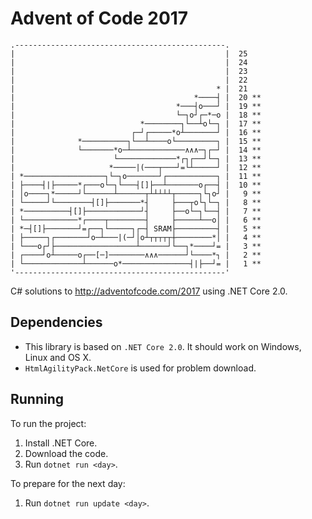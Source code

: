 
# Advent of Code 2017
```
.-----------------------------------------------.       
|                                               |  25
|                                               |  24
|                                               |  23
|                                               |  22
|                                             * |  21
|                                        *────┤ |  20 **
|                                    *───┤o───┘ |  19 **
|                                    └─┐o┘┌─*─o |  18 **
|                            *────────┐└──┴o└─┐ |  17 **
|                          ┌─┘┌─────*o┴───────┘ |  16 **
|              *──────────┐└──┴────o└─────────┐ |  15 **
|              └───────*o─┴────────────∧∧∧─┐┌─┘ |  14 **
|                      └─────────────*┌┐┌──┘└─┐ |  13 **
|                     *─────|(───┬───┘=└┴─────┘ |  12 **
| *──────────────────┐└─┐o───────┘┌───────────┐ |  11 **
| ├────┤|├─────*┌───o└─┐└───┤[]├──┴───────o┌──┤ |  10 **
| │o────┐*─────┘└──────┴──────┬┴┴┴┴┴┬─────┐└┐o┘ |   9 **
| └─────┘└────────┤[]├───────*┤     ├───┬o└┐└─┐ |   8 **
| *──────────┤[]├────────────┘┤     ├──o└─┐└──┤ |   7 **
| └────────────*┌────┬────────┤     ├─────┴──o│ |   6 **
| *─┤[]├───────┘=┌──┐└─────┐┌─┤ SRAM├─────────┤ |   5 **
| ├─────┐┌───────┘o─┴───|(─┘│o┴┬┬┬┬┬┼────────*│ |   4 **
| └───o┌┘├──────────────────┴──────┘└──┐*────┘= |   3 **
| ┌────┘o┴─────o┌──[─]────────∧∧∧──────┘└────*┐ |   2 **
| └─────────────┴──────o*───────────────┤|├──┘= |   1 **
'-----------------------------------------------'       

```
C# solutions to http://adventofcode.com/2017 using .NET Core 2.0.

## Dependencies

- This library is based on `.NET Core 2.0`. It should work on Windows, Linux and OS X.
- `HtmlAgilityPack.NetCore` is used for problem download.

## Running

To run the project:

1. Install .NET Core.
2. Download the code.
3. Run `dotnet run <day>`.

To prepare for the next day:

1. Run `dotnet run update <day>`.